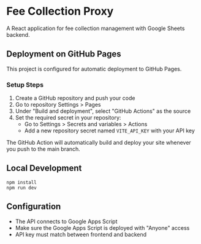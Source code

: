 # Fee Collection Proxy

A React application for fee collection management with Google Sheets backend.

## Deployment on GitHub Pages

This project is configured for automatic deployment to GitHub Pages.

### Setup Steps

1. Create a GitHub repository and push your code
2. Go to repository Settings > Pages
3. Under "Build and deployment", select "GitHub Actions" as the source
4. Set the required secret in your repository:
   - Go to Settings > Secrets and variables > Actions
   - Add a new repository secret named `VITE_API_KEY` with your API key

The GitHub Action will automatically build and deploy your site whenever you push to the main branch.

## Local Development

```
npm install
npm run dev
```

## Configuration

- The API connects to Google Apps Script
- Make sure the Google Apps Script is deployed with "Anyone" access
- API key must match between frontend and backend